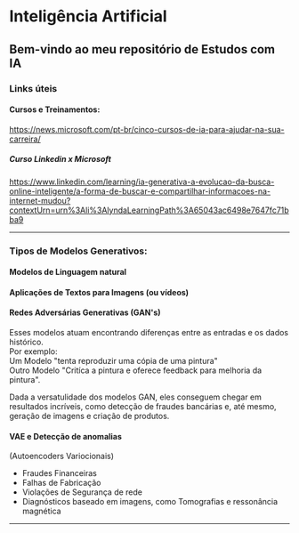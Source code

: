 # Inteligência Artificial

Bem-vindo ao meu repositório de Estudos com IA
---

### Links úteis

#### Cursos e Treinamentos:
https://news.microsoft.com/pt-br/cinco-cursos-de-ia-para-ajudar-na-sua-carreira/


##### Curso Linkedin x Microsoft
https://www.linkedin.com/learning/ia-generativa-a-evolucao-da-busca-online-inteligente/a-forma-de-buscar-e-compartilhar-informacoes-na-internet-mudou?contextUrn=urn%3Ali%3AlyndaLearningPath%3A65043ac6498e7647fc71bba9

---
### Tipos de Modelos Generativos:

#### Modelos de Linguagem natural

#### Aplicações de Textos para Imagens (ou vídeos)

#### Redes Adversárias Generativas (GAN's)
Esses modelos atuam encontrando diferenças entre as entradas e os dados histórico.  
Por exemplo:  
Um Modelo "tenta reproduzir uma cópia de uma pintura"  
Outro Modelo "Critíca a pintura e oferece feedback para melhoria da pintura".

Dada a versatulidade dos modelos GAN, eles conseguem chegar em resultados incríveis, como detecção de fraudes bancárias e, até mesmo, geração de imagens e criação de produtos.

#### VAE e Detecção de anomalias  
(Autoencoders Variocionais)

- Fraudes Financeiras
- Falhas de Fabricação
- Violações de Segurança de rede
- Diagnósticos baseado em imagens, como Tomografias e ressonância magnética

---

